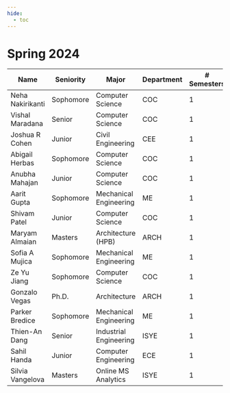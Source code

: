 ```yaml
---
hide:
  - toc
---
```


# Spring 2024

| Name             | Seniority | Major                  | Department | # Semesters      | GitHub handle                                    | Topic Area                                          |
| ---------------- | --------- | ---------------------- | ---------- |------------------|------------------------------------------------- | --------------------------------------------------- |
| Neha Nakirikanti | Sophomore | Computer Science       | COC        | 1                |[nehanak](https://github.com/nehanak)             | [Mobility-PEI](../../24sp-mobility-pei)             |
| Vishal Maradana  | Senior    | Computer Science       | COC        | 1                |[vishal-337](https://github.com/vishal-337)       | [Mobility-PEI](../../24sp-mobility-pei)             |
| Joshua R Cohen   | Junior    | Civil Engineering      | CEE        | 1                |[paradoxwalk](https://github.com/paradoxwalk)     | [Mobility-PEI](../../24sp-mobility-pei)             |
| Abigail Herbas   | Sophomore | Computer Science       | COC        | 1                |[aherbas3](https://github.com/aherbas3)           | [Energy-In-Buildings](../../24sp-energyinbuildings) |
| Anubha Mahajan   | Junior    | Computer Science       | COC        | 1                |[amahajan68](https://github.com/amahajan68)       | [Energy-In-Buildings](../../24sp-energyinbuildings) |
| Aarit Gupta      | Sophomore | Mechanical Engineering | ME         | 1                |[aaritg](https://github.com/aaritg)               | [Energy-In-Buildings](../../24sp-energyinbuildings) |
| Shivam Patel     | Junior    | Computer Science       | COC        | 1                |[FlippyShivam](https://github.com/FlippyShivam)   | [Energy-In-Buildings](../../24sp-energyinbuildings) |
| Maryam Almaian   | Masters   | Architecture (HPB)     | ARCH       | 1                |[maryamalmaian](https://github.com/maryamalmaian) | [Microclimate](../../24sp-microclimate)             |
| Sofia A Mujica   | Sophomore | Mechanical Engineering | ME         | 1                |[sofia-mujica](https://github.com/sofia-mujica)   | [Microclimate](../../24sp-microclimate)             |
| Ze Yu Jiang      | Sophomore | Computer Science       | COC        | 1                |[zeyujiang8800](https://github.com/zeyujiang8800) | [Microclimate](../../24sp-microclimate)             |
| Gonzalo Vegas    | Ph.D.     | Architecture           | ARCH       | 1                |[gvegasol](https://github.com/gvegasol)           | [Mobility-Seg](../../24sp-mobility-seg)             |
| Parker Bredice   | Sophomore | Mechanical Engineering | ME         | 1                |[parkerbredice](https://github.com/parkerbredice) | [Mobility-Seg](../../24sp-mobility-seg)             |
| Thien-An Dang    | Senior    | Industrial Engineering | ISYE       | 1                |[tdang66](https://github.com/tdang66)             | [Mobility-Seg](../../24sp-mobility-seg)             |
| Sahil Handa      | Junior    | Computer Engineering   | ECE        | 1                |[handasahil](https://github.com/handasahil)       | [Mobility-Seg](../../24sp-mobility-seg)             |
| Silvia Vangelova | Masters   | Online MS Analytics    | ISYE       | 1                |[xtearas](https://github.com/xtearas)             | [Sp24](../../projects/24sp)                         |
